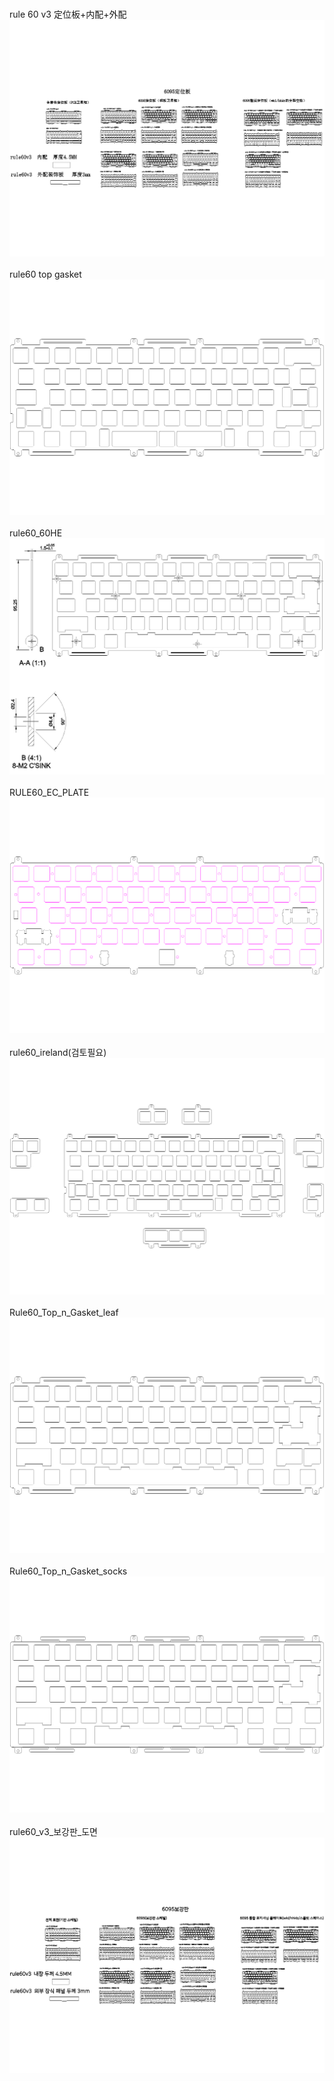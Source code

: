 <br/>rule 60 v3 定位板+内配+外配<br/>![image](./rule%2060%20v3%20定位板+内配+外配.png)<br/>
<br/>rule60 top gasket<br/>![image](./rule60%20top%20gasket.png)<br/>
<br/>rule60_60HE<br/>![image](./rule60_60HE.png)<br/>
<br/>RULE60_EC_PLATE<br/>![image](./RULE60_EC_PLATE.png)<br/>
<br/>rule60_ireland(검토필요)<br/>![image](./rule60_ireland(검토필요).png)<br/>
<br/>Rule60_Top_n_Gasket_leaf<br/>![image](./Rule60_Top_n_Gasket_leaf.png)<br/>
<br/>Rule60_Top_n_Gasket_socks<br/>![image](./Rule60_Top_n_Gasket_socks.png)<br/>
<br/>rule60_v3_보강판_도면<br/>![image](./rule60_v3_보강판_도면.png)<br/>
